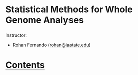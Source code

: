 # Statistical Methods for Whole Genome Analyses

###

Instructor: 

* Rohan Fernando (rohan@iastate.edu)


# [Contents](https://github.com/rohanLuigi/Ans656Spring2019/blob/master/Index.ipynb)
